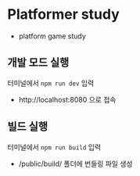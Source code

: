# Platformer study
- platform game study

## 개발 모드 실행
터미널에서 `npm run dev` 입력
- http://localhost:8080 으로 접속

## 빌드 실행
터미널에서 `npm run build` 입력
- /public/build/ 폴더에 번들링 파일 생성

